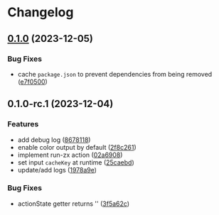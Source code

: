# Changelog

## [0.1.0](https://github.com/MuXiu1997/run-zx/compare/v0.1.0-rc.1...v0.1.0) (2023-12-05)


### Bug Fixes

* cache `package.json` to prevent dependencies from being removed ([e7f0500](https://github.com/MuXiu1997/run-zx/commit/e7f0500b426d2cc34fafd00fa80b82b2e2fa318d))

## 0.1.0-rc.1 (2023-12-04)


### Features

* add debug log ([8678118](https://github.com/MuXiu1997/run-zx/commit/867811884cd134add600850301ccc489a9138ece))
* enable color output by default ([2f8c261](https://github.com/MuXiu1997/run-zx/commit/2f8c261f5cfefc7e6fc24a6dbc7bd9f4d41ea4a3))
* implement run-zx action ([02a6908](https://github.com/MuXiu1997/run-zx/commit/02a6908966e248180f12e28b051875b4f99447d1))
* set input `cacheKey` at runtime ([25caebd](https://github.com/MuXiu1997/run-zx/commit/25caebd1e8f156468bfe91a98968c7ed8fb39002))
* update/add logs ([1978a9e](https://github.com/MuXiu1997/run-zx/commit/1978a9e441e039627b16d30cd990f8c50cf93475))


### Bug Fixes

* actionState getter returns '' ([3f5a62c](https://github.com/MuXiu1997/run-zx/commit/3f5a62c574868062d53705f83803553cafac2173))
